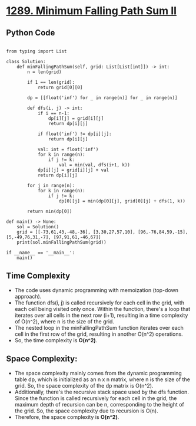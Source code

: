 # [1289. Minimum Falling Path Sum II](https://leetcode.com/problems/minimum-falling-path-sum-ii/description/)

## Python Code

```python3

from typing import List

class Solution:
    def minFallingPathSum(self, grid: List[List[int]]) -> int:
        n = len(grid)

        if 1 == len(grid):
            return grid[0][0]

        dp = [[float('inf') for _ in range(n)] for _ in range(n)]
        
        def dfs(i, j) -> int:
            if i == n-1:
                dp[i][j] = grid[i][j]
                return dp[i][j]
            
            if float('inf') != dp[i][j]:
                return dp[i][j]
            
            val: int = float('inf')
            for k in range(n):
                if j != k:
                    val = min(val, dfs(i+1, k))
            dp[i][j] = grid[i][j] + val
            return dp[i][j]

        for j in range(n):
            for k in range(n):
                if j != k:
                    dp[0][j] = min(dp[0][j], grid[0][j] + dfs(1, k))

        return min(dp[0])

def main() -> None:
    sol = Solution()
    grid = [[-73,61,43,-48,-36], [3,30,27,57,10], [96,-76,84,59,-15], [5,-49,76,31,-7], [97,91,61,-46,67]]
    print(sol.minFallingPathSum(grid))

if __name__ == '__main__':
    main()
```

## Time Complexity

- The code uses dynamic programming with memoization (top-down approach).
- The function dfs(i, j) is called recursively for each cell in the grid, with each cell being visited only once. Within the function, there's a loop that iterates over all cells in the next row (i+1), resulting in a time complexity of O(n^2), where n is the size of the grid.
- The nested loop in the minFallingPathSum function iterates over each cell in the first row of the grid, resulting in another O(n^2) operations.
- So, the time complexity is **O(n^2)**.

## Space Complexity:

- The space complexity mainly comes from the dynamic programming table dp, which is initialized as an n x n matrix, where n is the size of the grid. So, the space complexity of the dp matrix is O(n^2).
- Additionally, there's the recursive stack space used by the dfs function. Since the function is called recursively for each cell in the grid, the maximum depth of recursion can be n, corresponding to the height of the grid. So, the space complexity due to recursion is O(n).
- Therefore, the space complexity is **O(n^2)**.

